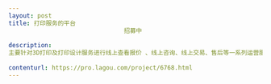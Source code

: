 ```yaml
---                
layout: post       
title: 打印服务的平台
                                招募中
           
description: 
主要针对3D打印及打印设计服务进行线上查看报价 、线上咨询、线上交易、售后等一系列运营服务的小程序平台。
     
contenturl: https://pro.lagou.com/project/6768.html      
---                 
```

